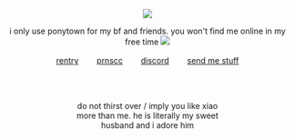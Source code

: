 <p align="center"
  
![](https://komarev.com/ghpvc/?username=deviqnt&color=E1D1DE&label=nara)

<p align="center">
  i only use ponytown for my bf and friends. you won't find me online in my free time
<img src="https://file.garden/ZtttMuQF4zKolxd7/aranara"/>
</p>
<p align="center"
  
[rentry](https://rentry.co/deviqnt)  　　[prnscc](https://pronouns.cc/@deviqnt)  　　[discord](https://discordlookup.com/user/601029140149174272)  　　[send me stuff](https://deviqntask.straw.page/)

</p>
<br>
<br>
<p align="center">
do not thirst over / imply you like xiao
  <br>
  more than me. he is literally my sweet
  <br>
 husband and i adore him
</p>
